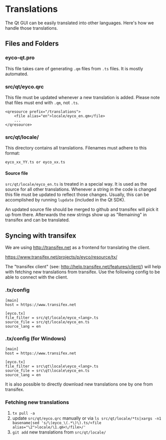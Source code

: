 Translations
============

The Qt GUI can be easily translated into other languages. Here's how we
handle those translations.

Files and Folders
-----------------

### eyco-qt.pro

This file takes care of generating `.qm` files from `.ts` files. It is mostly
automated.

### src/qt/eyco.qrc

This file must be updated whenever a new translation is added. Please note that
files must end with `.qm`, not `.ts`.

    <qresource prefix="/translations">
        <file alias="en">locale/eyco_en.qm</file>
        ...
    </qresource>

### src/qt/locale/

This directory contains all translations. Filenames must adhere to this format:

    eyco_xx_YY.ts or eyco_xx.ts

#### Source file

`src/qt/locale/eyco_en.ts` is treated in a special way. It is used as the
source for all other translations. Whenever a string in the code is changed
this file must be updated to reflect those changes. Usually, this can be
accomplished by running `lupdate` (included in the Qt SDK).

An updated source file should be merged to github and transifex will pick it
up from there. Afterwards the new strings show up as "Remaining" in transifex
and can be translated.

Syncing with transifex
----------------------

We are using http://transifex.net as a frontend for translating the client.

https://www.transifex.net/projects/p/eyco/resource/tx/

The "transifex client" (see: http://help.transifex.net/features/client/)
will help with fetching new translations from transifex. Use the following
config to be able to connect with the client.

### .tx/config

    [main]
    host = https://www.transifex.net

    [eyco.tx]
    file_filter = src/qt/locale/eyco_<lang>.ts
    source_file = src/qt/locale/eyco_en.ts
    source_lang = en
    
### .tx/config (for Windows)

    [main]
    host = https://www.transifex.net

    [eyco.tx]
    file_filter = src\qt\locale\eyco_<lang>.ts
    source_file = src\qt\locale\eyco_en.ts
    source_lang = en

It is also possible to directly download new translations one by one from transifex.

### Fetching new translations

1. `tx pull -a`
2. update `src/qt/eyco.qrc` manually or via
   `ls src/qt/locale/*ts|xargs -n1 basename|sed 's/\(eyco_\(.*\)\).ts/<file alias="\2">locale/\1.qm<\/file>/'`
3. `git add` new translations from `src/qt/locale/`
